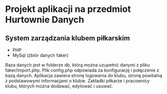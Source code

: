 # Projekt aplikacji na przedmiot Hurtownie Danych
## System zarządzania klubem piłkarskim

- PHP
- MySql (zbiór danych faker)

Baza danych jest w folderze db, którą można uzupełnić danymi z pliku faker/import.php. Plik config.php odpowiada za konfigurację i połączenie z bazą danych.
Aplikacja zawiera stronę logowania do klubu, stronę powitalną z podstawowymi informacjami o klubie. Zakładki piłkarze i pracownicy klubu, których można dodawać, edytować i usuwać. 

